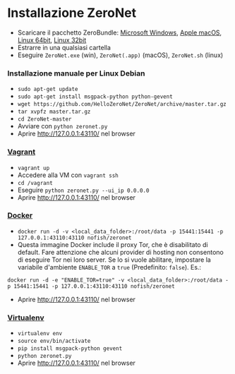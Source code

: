 # Installazione ZeroNet

* Scaricare il pacchetto ZeroBundle: [Microsoft Windows](https://github.com/HelloZeroNet/ZeroNet-win/archive/dist/ZeroNet-win.zip), [Apple macOS](https://github.com/HelloZeroNet/ZeroNet-mac/archive/dist/ZeroNet-mac.zip), [Linux 64bit](https://github.com/HelloZeroNet/ZeroBundle/raw/master/dist/ZeroBundle-linux64.tar.gz), [Linux 32bit](https://github.com/HelloZeroNet/ZeroBundle/raw/master/dist/ZeroBundle-linux32.tar.gz)
* Estrarre in una qualsiasi cartella
* Eseguire `ZeroNet.exe` (win), `ZeroNet(.app)` (macOS), `ZeroNet.sh` (linux)

### Installazione manuale per Linux Debian

* `sudo apt-get update`
* `sudo apt-get install msgpack-python python-gevent`
* `wget https://github.com/HelloZeroNet/ZeroNet/archive/master.tar.gz`
* `tar xvpfz master.tar.gz`
* `cd ZeroNet-master`
* Avviare con `python zeronet.py`
* Aprire http://127.0.0.1:43110/ nel browser

### [Vagrant](https://www.vagrantup.com/)

* `vagrant up`
* Accedere alla VM con `vagrant ssh`
* `cd /vagrant`
* Eseguire `python zeronet.py --ui_ip 0.0.0.0`
* Aprire http://127.0.0.1:43110/ nel browser

### [Docker](https://www.docker.com/)
* `docker run -d -v <local_data_folder>:/root/data -p 15441:15441 -p 127.0.0.1:43110:43110 nofish/zeronet`
* Questa immagine Docker include il proxy Tor, che è disabilitato di default. Fare attenzione che alcuni provider di hosting non consentono di eseguire Tor nei loro server. Se lo si vuole abilitare, impostare la variabile d'ambiente `ENABLE_TOR` a `true` (Predefinito: `false`). Es.:

 `docker run -d -e "ENABLE_TOR=true" -v <local_data_folder>:/root/data -p 15441:15441 -p 127.0.0.1:43110:43110 nofish/zeronet`
* Aprire http://127.0.0.1:43110/ nel browser

### [Virtualenv](https://virtualenv.readthedocs.org/en/latest/)

* `virtualenv env`
* `source env/bin/activate`
* `pip install msgpack-python gevent`
* `python zeronet.py`
* Aprire http://127.0.0.1:43110/ nel browser
